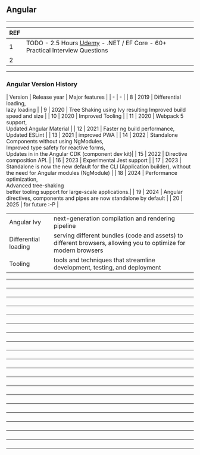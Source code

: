 ## Angular

---------------------------------------------
| REF | |
| - | - |
| 1 | TODO -  2.5 Hours [Udemy](https://luxoft.udemy.com/course/net-ef-core-50-practical-interview-questions/) - .NET / EF Core - 60+ Practical Interview Questions |
| 2 | 
---------------------------------------------
### Angular Version History 

| Version | Release year | Major features |
| - | - |
| 8  | 2019 | Differential loading, <br/>lazy loading | 
| 9  | 2020 | Tree Shaking using Ivy resulting  Improved build speed and size  |
| 10 | 2020 | Improved Tooling  |
| 11 | 2020 | Webpack 5 support, <br/>Updated Angular Material | 
| 12 | 2021 | Faster ng build performance, <br/>Updated ESLint | 
| 13 | 2021 | improved PWA | 
| 14 | 2022 | Standalone Components without using NgModules, <br/>Improved type safety for reactive forms, <br/>Updates in  in the Angular CDK (component dev kit)| 
| 15 | 2022 | Directive composition API. | 
| 16 | 2023 | Experimental Jest support | 
| 17 | 2023 | Standalone is now the new default for the CLI (Application builder), without the need for Angular modules (NgModule) | 
| 18 | 2024 | Performance optimization, <br/>Advanced tree-shaking <br/>better tooling support for large-scale applications.| 
| 19 | 2024 | Angular directives, components and pipes are now standalone by default | 
| 20 | 2025 | for future :-P | 

|   |   |
| - | - |
| Angular Ivy | next-generation compilation and rendering pipeline  |
| Differential loading | serving different bundles (code and assets) to different browsers, allowing you to optimize for modern browsers |
| Tooling | tools and techniques that streamline development, testing, and deployment |

---------------------------------------------
### 

---------------------------------------------
### 

---------------------------------------------
### 

---------------------------------------------
### 

---------------------------------------------
### 

---------------------------------------------
### 

---------------------------------------------
### 

---------------------------------------------
### 

---------------------------------------------
### 

---------------------------------------------
### 

---------------------------------------------
### 

---------------------------------------------
### 

---------------------------------------------
### 

---------------------------------------------
### 

---------------------------------------------
### 

---------------------------------------------
### 

---------------------------------------------
### 

---------------------------------------------
### 

---------------------------------------------
### 

---------------------------------------------
